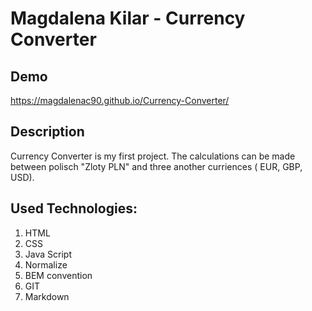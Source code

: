 # Magdalena Kilar - Currency Converter 


## Demo
https://magdalenac90.github.io/Currency-Converter/

## Description
Currency Converter is my first project.
The calculations can be made between polisch "Zloty PLN" and three another curriences ( EUR, GBP, USD).

## Used Technologies:
1. HTML
2. CSS
3. Java Script
4. Normalize
5. BEM convention
6. GIT
7. Markdown







